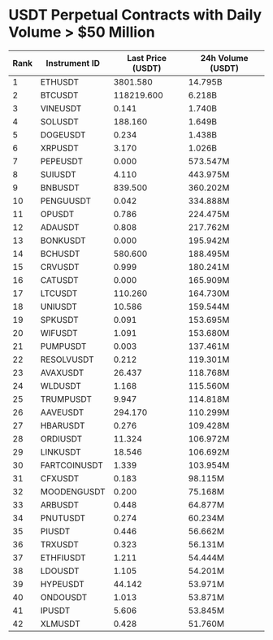 # USDT Perpetual Contracts with Daily Volume > $50 Million

| Rank | Instrument ID | Last Price (USDT) | 24h Volume (USDT) |
|------|---------------|-------------------|-------------------|
| 1 | ETHUSDT | 3801.580 | 14.795B |
| 2 | BTCUSDT | 118219.600 | 6.218B |
| 3 | VINEUSDT | 0.141 | 1.740B |
| 4 | SOLUSDT | 188.160 | 1.649B |
| 5 | DOGEUSDT | 0.234 | 1.438B |
| 6 | XRPUSDT | 3.170 | 1.026B |
| 7 | PEPEUSDT | 0.000 | 573.547M |
| 8 | SUIUSDT | 4.110 | 443.975M |
| 9 | BNBUSDT | 839.500 | 360.202M |
| 10 | PENGUUSDT | 0.042 | 334.888M |
| 11 | OPUSDT | 0.786 | 224.475M |
| 12 | ADAUSDT | 0.808 | 217.762M |
| 13 | BONKUSDT | 0.000 | 195.942M |
| 14 | BCHUSDT | 580.600 | 188.495M |
| 15 | CRVUSDT | 0.999 | 180.241M |
| 16 | CATUSDT | 0.000 | 165.909M |
| 17 | LTCUSDT | 110.260 | 164.730M |
| 18 | UNIUSDT | 10.586 | 159.544M |
| 19 | SPKUSDT | 0.091 | 153.695M |
| 20 | WIFUSDT | 1.091 | 153.680M |
| 21 | PUMPUSDT | 0.003 | 137.461M |
| 22 | RESOLVUSDT | 0.212 | 119.301M |
| 23 | AVAXUSDT | 26.437 | 118.768M |
| 24 | WLDUSDT | 1.168 | 115.560M |
| 25 | TRUMPUSDT | 9.947 | 114.818M |
| 26 | AAVEUSDT | 294.170 | 110.299M |
| 27 | HBARUSDT | 0.276 | 109.428M |
| 28 | ORDIUSDT | 11.324 | 106.972M |
| 29 | LINKUSDT | 18.546 | 106.692M |
| 30 | FARTCOINUSDT | 1.339 | 103.954M |
| 31 | CFXUSDT | 0.183 | 98.115M |
| 32 | MOODENGUSDT | 0.200 | 75.168M |
| 33 | ARBUSDT | 0.448 | 64.877M |
| 34 | PNUTUSDT | 0.274 | 60.234M |
| 35 | PIUSDT | 0.446 | 56.662M |
| 36 | TRXUSDT | 0.323 | 56.131M |
| 37 | ETHFIUSDT | 1.211 | 54.444M |
| 38 | LDOUSDT | 1.105 | 54.201M |
| 39 | HYPEUSDT | 44.142 | 53.971M |
| 40 | ONDOUSDT | 1.013 | 53.871M |
| 41 | IPUSDT | 5.606 | 53.845M |
| 42 | XLMUSDT | 0.428 | 51.760M |
